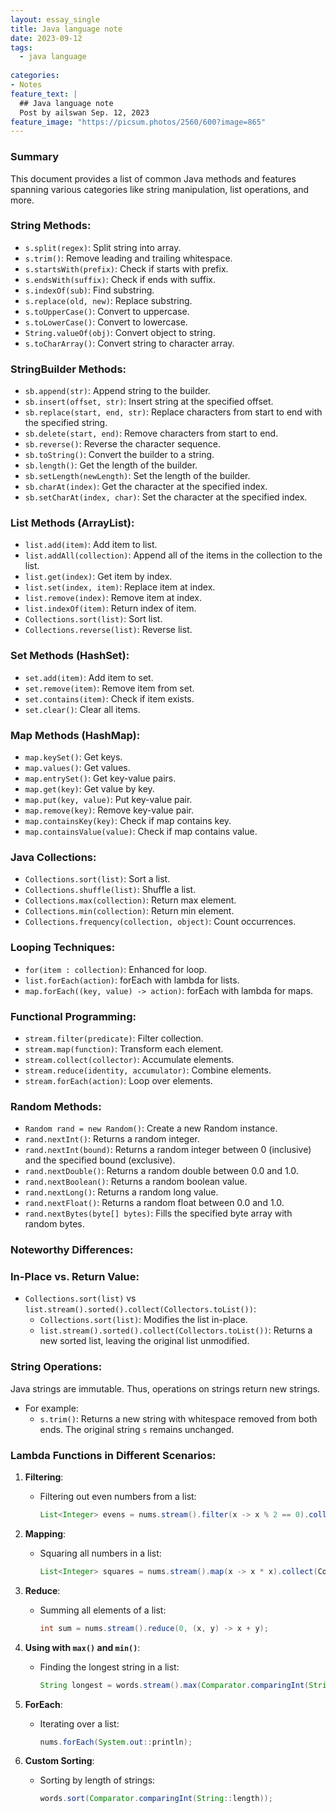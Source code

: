 ```yaml
---
layout: essay_single
title: Java language note
date: 2023-09-12
tags:
  - java language
 
categories:
- Notes
feature_text: |
  ## Java language note
  Post by ailswan Sep. 12, 2023
feature_image: "https://picsum.photos/2560/600?image=865"
---
```


### Summary
This document provides a list of common Java methods and features spanning various categories like string manipulation, list operations, and more.

### **String Methods**:
- `s.split(regex)`: Split string into array.
- `s.trim()`: Remove leading and trailing whitespace.
- `s.startsWith(prefix)`: Check if starts with prefix.
- `s.endsWith(suffix)`: Check if ends with suffix.
- `s.indexOf(sub)`: Find substring.
- `s.replace(old, new)`: Replace substring.
- `s.toUpperCase()`: Convert to uppercase.
- `s.toLowerCase()`: Convert to lowercase.
- `String.valueOf(obj)`: Convert object to string.
- `s.toCharArray()`: Convert string to character array.

### **StringBuilder Methods**:
- `sb.append(str)`: Append string to the builder.
- `sb.insert(offset, str)`: Insert string at the specified offset.
- `sb.replace(start, end, str)`: Replace characters from start to end with the specified string.
- `sb.delete(start, end)`: Remove characters from start to end.
- `sb.reverse()`: Reverse the character sequence.
- `sb.toString()`: Convert the builder to a string.
- `sb.length()`: Get the length of the builder.
- `sb.setLength(newLength)`: Set the length of the builder.
- `sb.charAt(index)`: Get the character at the specified index.
- `sb.setCharAt(index, char)`: Set the character at the specified index.

### **List Methods (ArrayList)**:
- `list.add(item)`: Add item to list.
- `list.addAll(collection)`: Append all of the items in the collection to the list.
- `list.get(index)`: Get item by index.
- `list.set(index, item)`: Replace item at index.
- `list.remove(index)`: Remove item at index.
- `list.indexOf(item)`: Return index of item.
- `Collections.sort(list)`: Sort list.
- `Collections.reverse(list)`: Reverse list.

### **Set Methods (HashSet)**:
- `set.add(item)`: Add item to set.
- `set.remove(item)`: Remove item from set.
- `set.contains(item)`: Check if item exists.
- `set.clear()`: Clear all items.

### **Map Methods (HashMap)**:
- `map.keySet()`: Get keys.
- `map.values()`: Get values.
- `map.entrySet()`: Get key-value pairs.
- `map.get(key)`: Get value by key.
- `map.put(key, value)`: Put key-value pair.
- `map.remove(key)`: Remove key-value pair.
- `map.containsKey(key)`: Check if map contains key.
- `map.containsValue(value)`: Check if map contains value.

### **Java Collections**:
- `Collections.sort(list)`: Sort a list.
- `Collections.shuffle(list)`: Shuffle a list.
- `Collections.max(collection)`: Return max element.
- `Collections.min(collection)`: Return min element.
- `Collections.frequency(collection, object)`: Count occurrences.

### **Looping Techniques**:
- `for(item : collection)`: Enhanced for loop.
- `list.forEach(action)`: forEach with lambda for lists.
- `map.forEach((key, value) -> action)`: forEach with lambda for maps.

### **Functional Programming**:
- `stream.filter(predicate)`: Filter collection.
- `stream.map(function)`: Transform each element.
- `stream.collect(collector)`: Accumulate elements.
- `stream.reduce(identity, accumulator)`: Combine elements.
- `stream.forEach(action)`: Loop over elements.

### **Random Methods**:
- `Random rand = new Random()`: Create a new Random instance.
- `rand.nextInt()`: Returns a random integer.
- `rand.nextInt(bound)`: Returns a random integer between 0 (inclusive) and the specified bound (exclusive).
- `rand.nextDouble()`: Returns a random double between 0.0 and 1.0.
- `rand.nextBoolean()`: Returns a random boolean value.
- `rand.nextLong()`: Returns a random long value.
- `rand.nextFloat()`: Returns a random float between 0.0 and 1.0.
- `rand.nextBytes(byte[] bytes)`: Fills the specified byte array with random bytes.

### **Noteworthy Differences**:

### **In-Place vs. Return Value**:
- `Collections.sort(list)` vs `list.stream().sorted().collect(Collectors.toList())`:
    - `Collections.sort(list)`: Modifies the list in-place.
    - `list.stream().sorted().collect(Collectors.toList())`: Returns a new sorted list, leaving the original list unmodified.
  
### **String Operations**:
Java strings are immutable. Thus, operations on strings return new strings.
- For example:
    - `s.trim()`: Returns a new string with whitespace removed from both ends. The original string `s` remains unchanged.

### **Lambda Functions in Different Scenarios**:

1. **Filtering**:
    - Filtering out even numbers from a list:
        ```java
        List<Integer> evens = nums.stream().filter(x -> x % 2 == 0).collect(Collectors.toList());
        ```

2. **Mapping**:
    - Squaring all numbers in a list:
        ```java
        List<Integer> squares = nums.stream().map(x -> x * x).collect(Collectors.toList());
        ```

3. **Reduce**:
    - Summing all elements of a list:
        ```java
        int sum = nums.stream().reduce(0, (x, y) -> x + y);
        ```

4. **Using with `max()` and `min()`**:
    - Finding the longest string in a list:
        ```java
        String longest = words.stream().max(Comparator.comparingInt(String::length)).orElse(null);
        ```

5. **ForEach**:
    - Iterating over a list:
        ```java
        nums.forEach(System.out::println);
        ```

6. **Custom Sorting**:
    - Sorting by length of strings:
        ```java
        words.sort(Comparator.comparingInt(String::length));
        ```

 